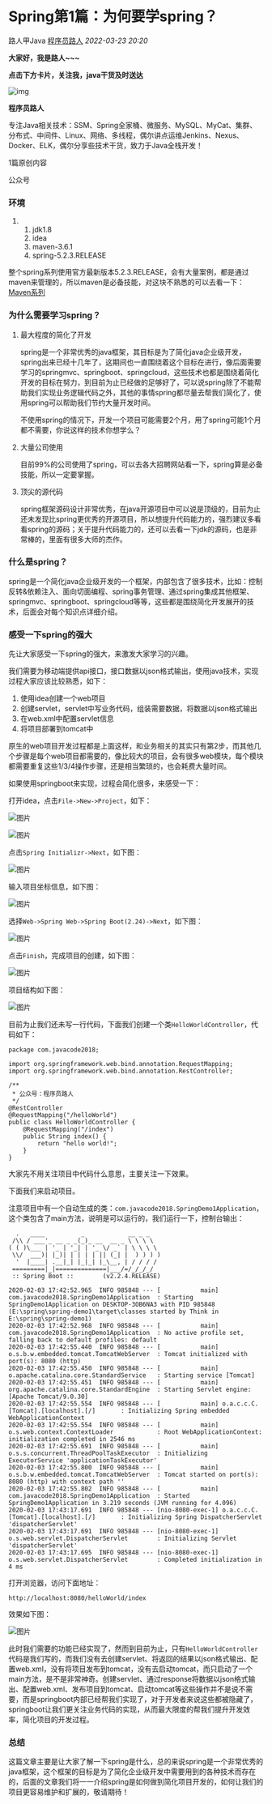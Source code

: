 # Spring第1篇：为何要学spring？

路人甲Java [程序员路人](javascript:void(0);) *2022-03-23 20:20*

**大家好，我是路人~~~**

**点击下方卡片，关注我，java干货及时送达**

![img](http://mmbiz.qpic.cn/mmbiz_png/kvBL17F8Dr1MFuX9tnHDHzic6yBpLSiaTibZLKcia9tHwm7aFueNjgoAIibdqXibicAUEia87xvDN77VhfDKbo59BJCwlw/0?wx_fmt=png)

**程序员路人**

专注Java相关技术：SSM、Spring全家桶、微服务、MySQL、MyCat、集群、分布式、中间件、Linux、网络、多线程，偶尔讲点运维Jenkins、Nexus、Docker、ELK，偶尔分享些技术干货，致力于Java全栈开发！

1篇原创内容



公众号

### 环境 

1. 1. jdk1.8
   2. idea
   3. maven-3.6.1
   4. spring-5.2.3.RELEASE

整个spring系列使用官方最新版本5.2.3.RELEASE，会有大量案例，都是通过maven来管理的，所以maven是必备技能，对这块不熟悉的可以去看一下：[Maven系列](https://mp.weixin.qq.com/s?__biz=MzkwNTI4NDQ2NA==&mid=2247485559&idx=1&sn=05954786c7790e3ed7c530ebd2ca4820&scene=21#wechat_redirect)

### 为什么需要学习spring？

1. 最大程度的简化了开发

   spring是一个非常优秀的java框架，其目标是为了简化java企业级开发，spring出来已经十几年了，这期间也一直围绕着这个目标在进行，像后面需要学习的springmvc、springboot、springcloud，这些技术也都是围绕着简化开发的目标在努力，到目前为止已经做的足够好了，可以说spring除了不能帮助我们实现业务逻辑代码之外，其他的事情spring都尽量去帮我们简化了，使用spring可以帮助我们节约大量开发时间。

   不使用spring的情况下，开发一个项目可能需要2个月，用了spring可能1个月都不需要，你说这样的技术你想学么？

2. 大量公司使用

   目前99%的公司使用了spring，可以去各大招聘网站看一下，spring算是必备技能，所以一定要掌握。

3. 顶尖的源代码

   spring框架源码设计非常优秀，在java开源项目中可以说是顶级的，目前为止还未发现比spring更优秀的开源项目，所以想提升代码能力的，强烈建议多看看spring的源码；关于提升代码能力的，还可以去看一下jdk的源码，也是非常棒的，里面有很多大师的杰作。

### 什么是spring？

spring是一个简化java企业级开发的一个框架，内部包含了很多技术，比如：控制反转&依赖注入、面向切面编程、spring事务管理、通过spring集成其他框架、springmvc、springboot、springcloud等等，这些都是围绕简化开发展开的技术，后面会对每个知识点详细介绍。

### 感受一下spring的强大

先让大家感受一下spring的强大，来激发大家学习的兴趣。

我们需要为移动端提供api接口，接口数据以json格式输出，使用java技术，实现过程大家应该比较熟悉，如下：

1. 使用idea创建一个web项目
2. 创建servlet，servlet中写业务代码，组装需要数据，将数据以json格式输出
3. 在web.xml中配置servlet信息
4. 将项目部署到tomcat中

原生的web项目开发过程都是上面这样，和业务相关的其实只有第2步，而其他几个步骤是每个web项目都需要的，像比较大的项目，会有很多web模块，每个模块都需要重复这些1/3/4操作步骤，还是相当繁琐的，也会耗费大量时间。

如果使用springboot来实现，过程会简化很多，来感受一下：

打开idea，点击`File->New->Project`，如下：

![图片](https://mmbiz.qpic.cn/sz_mmbiz_png/xicEJhWlK06C6ovoYa42IB7kPW09mk58xsuEFCkQv72NM3ZYAtW0icke2RDeNfcicupJ5v6YcibKfkdVvyY7vkL8cQ/640?wx_fmt=png&wxfrom=5&wx_lazy=1&wx_co=1)



![图片](https://mmbiz.qpic.cn/sz_mmbiz_png/xicEJhWlK06C6ovoYa42IB7kPW09mk58xWbibYtyAJtzOCG8nV8LzXKJEqwfTFQua38smQkM4XGeKEXajqg4fTRQ/640?wx_fmt=png&wxfrom=5&wx_lazy=1&wx_co=1)

点击`Spring Initializr->Next`，如下图：

![图片](https://mmbiz.qpic.cn/sz_mmbiz_png/xicEJhWlK06C6ovoYa42IB7kPW09mk58xIvzSLono1N1IFKyjbdARN3onjvNxuHXqXurbYlVu9z3ibkAF79vKnpQ/640?wx_fmt=png&wxfrom=5&wx_lazy=1&wx_co=1)

输入项目坐标信息，如下图：

![图片](https://mmbiz.qpic.cn/sz_mmbiz_png/xicEJhWlK06C6ovoYa42IB7kPW09mk58xt6yUIhqMXia5ZjAZ7CcMiagWj9aEPNtstepQibicm7JuMyTjVZgfnrC8Jw/640?wx_fmt=png&wxfrom=5&wx_lazy=1&wx_co=1)

选择`Web->Spring Web->Spring Boot(2.24)->Next`，如下图：

![图片](https://mmbiz.qpic.cn/sz_mmbiz_png/xicEJhWlK06C6ovoYa42IB7kPW09mk58xI4E8N5KQqmpqLlToAb3cvibhGWORQftTPcyg88gibZm0ScY5Mgu9kf5A/640?wx_fmt=png&wxfrom=5&wx_lazy=1&wx_co=1)

点击`Finish`，完成项目的创建，如下图：

![图片](https://mmbiz.qpic.cn/sz_mmbiz_png/xicEJhWlK06C6ovoYa42IB7kPW09mk58xHx52aO3gMouVYY0NkAq9os6jCy0zl81St8Gq8GVpyMmowbTfCb9t0A/640?wx_fmt=png&wxfrom=5&wx_lazy=1&wx_co=1)

项目结构如下图：

![图片](https://mmbiz.qpic.cn/sz_mmbiz_png/xicEJhWlK06C6ovoYa42IB7kPW09mk58xEXZQDqATyp2Nvq5aJZ9micTNTK7md484zfRHVPNLyTL9J2WWIc7zicvw/640?wx_fmt=png&wxfrom=5&wx_lazy=1&wx_co=1)

目前为止我们还未写一行代码，下面我们创建一个类`HelloWorldController`，代码如下：

```
package com.javacode2018;

import org.springframework.web.bind.annotation.RequestMapping;
import org.springframework.web.bind.annotation.RestController;

/**
 * 公众号：程序员路人
 */
@RestController
@RequestMapping("/helloWorld")
public class HelloWorldController {
    @RequestMapping("/index")
    public String index() {
        return "hello world!";
    }
}
```

大家先不用关注项目中代码什么意思，主要关注一下效果。

下面我们来启动项目。

注意项目中有一个自动生成的类：`com.javacode2018.SpringDemo1Application`，这个类包含了main方法，说明是可以运行的，我们运行一下，控制台输出：

```
  .   ____          _            __ _ _
 /\\ / ___'_ __ _ _(_)_ __  __ _ \ \ \ \
( ( )\___ | '_ | '_| | '_ \/ _` | \ \ \ \
 \\/  ___)| |_)| | | | | || (_| |  ) ) ) )
  '  |____| .__|_| |_|_| |_\__, | / / / /
 =========|_|==============|___/=/_/_/_/
 :: Spring Boot ::        (v2.2.4.RELEASE)

2020-02-03 17:42:52.965  INFO 985848 --- [           main] com.javacode2018.SpringDemo1Application  : Starting SpringDemo1Application on DESKTOP-3OB6NA3 with PID 985848 (E:\spring\spring-demo1\target\classes started by Think in E:\spring\spring-demo1)
2020-02-03 17:42:52.968  INFO 985848 --- [           main] com.javacode2018.SpringDemo1Application  : No active profile set, falling back to default profiles: default
2020-02-03 17:42:55.440  INFO 985848 --- [           main] o.s.b.w.embedded.tomcat.TomcatWebServer  : Tomcat initialized with port(s): 8080 (http)
2020-02-03 17:42:55.450  INFO 985848 --- [           main] o.apache.catalina.core.StandardService   : Starting service [Tomcat]
2020-02-03 17:42:55.451  INFO 985848 --- [           main] org.apache.catalina.core.StandardEngine  : Starting Servlet engine: [Apache Tomcat/9.0.30]
2020-02-03 17:42:55.554  INFO 985848 --- [           main] o.a.c.c.C.[Tomcat].[localhost].[/]       : Initializing Spring embedded WebApplicationContext
2020-02-03 17:42:55.554  INFO 985848 --- [           main] o.s.web.context.ContextLoader            : Root WebApplicationContext: initialization completed in 2546 ms
2020-02-03 17:42:55.691  INFO 985848 --- [           main] o.s.s.concurrent.ThreadPoolTaskExecutor  : Initializing ExecutorService 'applicationTaskExecutor'
2020-02-03 17:42:55.800  INFO 985848 --- [           main] o.s.b.w.embedded.tomcat.TomcatWebServer  : Tomcat started on port(s): 8080 (http) with context path ''
2020-02-03 17:42:55.802  INFO 985848 --- [           main] com.javacode2018.SpringDemo1Application  : Started SpringDemo1Application in 3.219 seconds (JVM running for 4.096)
2020-02-03 17:43:17.691  INFO 985848 --- [nio-8080-exec-1] o.a.c.c.C.[Tomcat].[localhost].[/]       : Initializing Spring DispatcherServlet 'dispatcherServlet'
2020-02-03 17:43:17.691  INFO 985848 --- [nio-8080-exec-1] o.s.web.servlet.DispatcherServlet        : Initializing Servlet 'dispatcherServlet'
2020-02-03 17:43:17.695  INFO 985848 --- [nio-8080-exec-1] o.s.web.servlet.DispatcherServlet        : Completed initialization in 4 ms
```

打开浏览器，访问下面地址：

```
http://localhost:8080/helloWorld/index
```

效果如下图：

![图片](https://mmbiz.qpic.cn/sz_mmbiz_png/xicEJhWlK06C6ovoYa42IB7kPW09mk58xfenFRKW0Hc80BY6InxXyXkAojsje4rXzt0UDXib9TibtEFpI1oVnW1GQ/640?wx_fmt=png&wxfrom=5&wx_lazy=1&wx_co=1)

此时我们需要的功能已经实现了，然而到目前为止，只有`HelloWorldController`代码是我们写的，而我们没有去创建servlet、将返回的结果以json格式输出、配置web.xml，没有将项目发布到tomcat，没有去启动tomcat，而只启动了一个main方法，是不是非常神奇。创建servlet、通过response将数据以json格式输出、配置web.xml、发布项目到tomcat、启动tomcat等这些操作并不是说不需要，而是springboot内部已经帮我们实现了，对于开发者来说这些都被隐藏了，springboot让我们更关注业务代码的实现，从而最大限度的帮我们提升开发效率，简化项目的开发过程。

### 总结

这篇文章主要是让大家了解一下spring是什么，总的来说spring是一个非常优秀的java框架，这个框架的目标是为了简化企业级开发中需要用到的各种技术而存在的，后面的文章我们将一一介绍spring是如何做到简化项目开发的，如何让我们的项目更容易维护和扩展的，敬请期待！